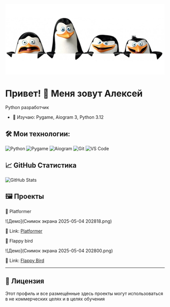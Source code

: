 ![Мой баннер](movies_0036_5846.jpg)



# Привет! 👋 Меня зовут Алексей

Python разработчик

- 🌱 Изучаю: Pygame, Aiogram 3, Python 3.12


## 🛠️ Мои технологии:

![Python](https://img.shields.io/badge/-Python-333333?style=flat&logo=python)
![Pygame](https://img.shields.io/badge/-Pygame-3766AB?style=flat&logo=pygame)
![Aiogram](https://img.shields.io/badge/-Aiogram-2CA5E0?style=flat)
![Git](https://img.shields.io/badge/-Git-F05032?style=flat&logo=git)
![VS Code](https://img.shields.io/badge/-VS%20Code-007ACC?style=flat&logo=visual-studio-code)

## 📈 GitHub Статистика

![GitHub Stats](https://github-readme-stats.vercel.app/api?username=AlexeyTsekun2011&show_icons=true&theme=default)

## 🖼️ Проекты

📌 Platformer
   
![Демо](Снимок экрана 2025-05-04 202818.png)
   
🔗 Link: [Platformer](https://github.com/AlexeyTsekun2011/Platformer)

📌 Flappy bird 
   
![Демо](Снимок экрана 2025-05-04 202800.png)
   
🔗 Link: [Flappy Bird](https://github.com/AlexeyTsekun2011/Flappy-Bird)


---

## 📄 Лицензия

Этот профиль и все размещённые здесь проекты могут использоваться в не коммерческих целях и в целях обучения
